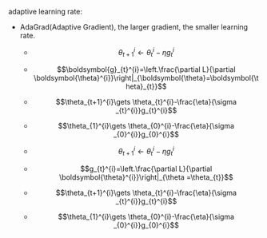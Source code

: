 adaptive learning rate:

- AdaGrad(Adaptive Gradient), the larger gradient, the smaller learning rate.
  - $$\theta_{t+1}^{i}\gets \theta_{t}^{i}-\eta g_{t}^{i}$$
  - $$\boldsymbol{g}_{t}^{i}=\left.\frac{\partial L}{\partial \boldsymbol{\theta}^{i}}\right|_{\boldsymbol{\theta}=\boldsymbol{\theta}_{t}}$$
  - $$\theta_{t+1}^{i}\gets \theta_{t}^{i}-\frac{\eta}{\sigma _{t}^{i}}g_{t}^{i}$$
  - $$\theta_{1}^{i}\gets \theta_{0}^{i}-\frac{\eta}{\sigma _{0}^{i}}g_{0}^{i}$$ 

  - $$\theta_{t+1}^{i}\gets \theta_{t}^{i}-\eta g_{t}^{i}$$
  - $$g_{t}^{i}=\left.\frac{\partial L}{\partial \boldsymbol{\theta}^{i}}\right|_{\theta =\theta_{t}}$$
  - $$\theta_{t+1}^{i}\gets \theta_{t}^{i}-\frac{\eta}{\sigma _{t}^{i}}g_{t}^{i}$$
  - $$\theta_{1}^{i}\gets \theta_{0}^{i}-\frac{\eta}{\sigma _{0}^{i}}g_{0}^{i}$$ 
